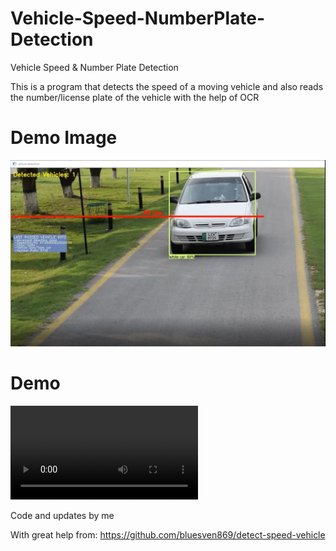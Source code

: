 # Vehicle-Speed-NumberPlate-Detection
Vehicle Speed &amp; Number Plate Detection


This is a program that detects the speed of a moving vehicle and also reads the number/license plate of the vehicle with the help of OCR


# Demo Image

![Demo Image](image.JPG)

# Demo

![Demo](demo.webm)













Code and updates by me


With great help from: https://github.com/bluesven869/detect-speed-vehicle
